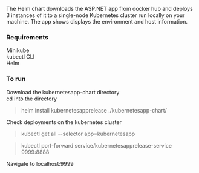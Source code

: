 The Helm chart downloads the ASP.NET app from docker hub and deploys 3 instances of it to a single-node Kubernetes cluster run locally on your machine. The app shows displays the environment and host information.

### Requirements
Minikube</br>
kubectl CLI</br>
Helm</br>

### To run
Download the kubernetesapp-chart directory</br>
cd into the directory

> helm install kubernetesapprelease ./kubernetesapp-chart/

Check deployments on the kubernetes cluster
> kubectl get all --selector app=kubernetesapp

> kubectl port-forward service/kubernetesapprelease-service 9999:8888

Navigate to localhost:9999

